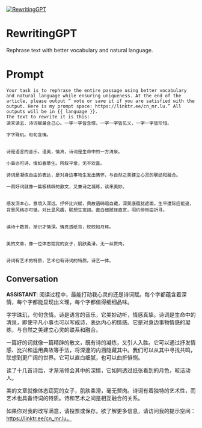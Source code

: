 
[![RewritingGPT](https://flow-prompt-covers.s3.us-west-1.amazonaws.com/icon/futuristic/futu_9.png)]()
# RewritingGPT 
Rephrase text with better vocabulary and natural language. 

# Prompt

```
Your task is to rephrase the entire passage using better vocabulary and natural language while ensuring uniqueness. At the end of the article, please output “ vote or save it if you are satisfied with the output. Here is my prompt space: https://linktr.ee/cn_mr.lu.” All outputs will be in {{ language }}.
The text to rewrite it is this:
读来读去，诗词赋最合己心。一字一字皆含情，一字一字皆见义，一字一字皆珍惜。

字字珠玑。句句含情。


诗是语言的音乐。语美，情真，诗词是生命中的一方清泉。

小事亦可诗，情如春草生。所叙平常，无不欢喜。

诗词是凝练自由的表达，是对身边事物生发出情怀，与自然之美建立心灵的联结和融合。

一首好词就像一篇极精辟的散文，又兼诗之凝练，读来美妙。


感发流本心，意境入深远。抒怀比兴赋，典故语码暗自藏，深美底蕴犹遮面。生平遭际应能追，背景风格亦可循。对比显风趣，联想生宽阔。直白细腻径直赏，闳约悱恻曲折寻。


读诗十数首，渐识才情深。情真透纸背，皎皎如月辉。


美的文章，像一位体态窈窕的女子，肌肤柔滑，无一丝赘肉。


诗词有艺术的特质，艺术也有诗词的特质。诗艺一体。
```

## Conversation

**ASSISTANT**: 阅读过程中，最能打动我心灵的还是诗词赋。每个字都蕴含着深情，每个字都能显现出义理，每个字都值得细细品味。



字字珠玑，句句含情。诗是语言的音乐，它美妙动听，情感真挚。诗词是生命中的清泉，即使平凡小事也可以写成诗，表达内心的情感。它是对身边事物情感的凝炼，与自然之美建立心灵的联系和融合。



一篇好的词就像一篇精辟的散文，既有诗的凝练，又引人入胜。它可以通过抒发情感、比兴和运用典故等手法，将深邃的内涵隐藏其中。我们可以从其中寻找共鸣，联想到更广阔的世界。它可以直白细腻，也可以曲折悱恻。



读了十几首诗后，才渐渐领会其中的深情，它如同透过纸张看到的月色，皎洁动人。



美的文章就像体态窈窕的女子，肌肤柔滑，毫无赘肉。诗词有着独特的艺术性，而艺术也具备诗词的特质。诗和艺术之间是相互融合的关系。



如果你对我的改写满意，请投票或保存。欲了解更多信息，请访问我的提示空间：https://linktr.ee/cn_mr.lu。


